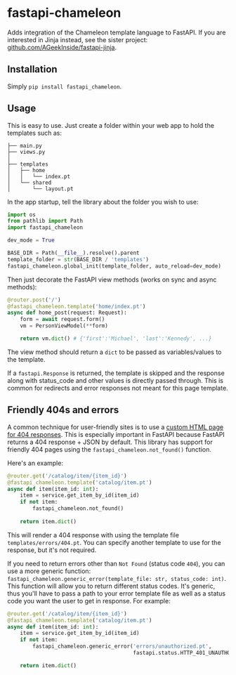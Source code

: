 # fastapi-chameleon

Adds integration of the Chameleon template language to FastAPI. If you are interested in Jinja instead, see the sister project: [github.com/AGeekInside/fastapi-jinja](https://github.com/AGeekInside/fastapi-jinja).

## Installation

Simply `pip install fastapi_chameleon`.

## Usage

This is easy to use. Just create a folder within your web app to hold the templates such as:

```
├── main.py
├── views.py
│
├── templates
│   ├── home
│   │   └── index.pt
│   └── shared
│       └── layout.pt

```

In the app startup, tell the library about the folder you wish to use:

```python
import os
from pathlib import Path
import fastapi_chameleon

dev_mode = True

BASE_DIR = Path(__file__).resolve().parent
template_folder = str(BASE_DIR / 'templates')
fastapi_chameleon.global_init(template_folder, auto_reload=dev_mode)
```

Then just decorate the FastAPI view methods (works on sync and async methods):

```python
@router.post('/')
@fastapi_chameleon.template('home/index.pt')
async def home_post(request: Request):
    form = await request.form()
    vm = PersonViewModel(**form) 

    return vm.dict() # {'first':'Michael', 'last':'Kennedy', ...}

```

The view method should return a `dict` to be passed as variables/values to the template. 

If a `fastapi.Response` is returned, the template is skipped and the response along with status_code and
other values is directly passed through. This is common for redirects and error responses not meant
for this page template.

## Friendly 404s and errors

A common technique for user-friendly sites is to use a 
[custom HTML page for 404 responses](http://www.instantshift.com/2019/10/16/user-friendly-404-pages/).
This is especially important in FastAPI because FastAPI returns a 404 response + JSON by default.
This library has support for friendly 404 pages using the `fastapi_chameleon.not_found()` function.

Here's an example:

```python
@router.get('/catalog/item/{item_id}')
@fastapi_chameleon.template('catalog/item.pt')
async def item(item_id: int):
    item = service.get_item_by_id(item_id)
    if not item:
        fastapi_chameleon.not_found()
    
    return item.dict()
```

This will render a 404 response with using the template file `templates/errors/404.pt`.
You can specify another template to use for the response, but it's not required.

If you need to return errors other than `Not Found` (status code `404`), you can use a more
generic function: `fastapi_chameleon.generic_error(template_file: str, status_code: int)`.
This function will allow you to return different status codes. It's generic, thus you'll have
to pass a path to your error template file as well as a status code you want the user to get
in response. For example:

```python
@router.get('/catalog/item/{item_id}')
@fastapi_chameleon.template('catalog/item.pt')
async def item(item_id: int):
    item = service.get_item_by_id(item_id)
    if not item:
        fastapi_chameleon.generic_error('errors/unauthorized.pt',
                                        fastapi.status.HTTP_401_UNAUTHORIZED)

    return item.dict()
```
